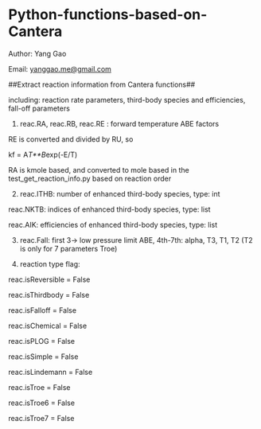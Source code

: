 # Python-functions-based-on-Cantera

Author: Yang Gao

Email: yanggao.me@gmail.com

##Extract reaction information from Cantera functions##

including: reaction rate parameters, third-body species and efficiencies, fall-off parameters

1. reac.RA, reac.RB, reac.RE : forward temperature ABE factors

  RE is converted and divided by RU, so

  kf = A*T**B*exp(-E/T)

  RA is kmole based, and converted to mole based in the test_get_reaction_info.py based on reaction order

2. reac.ITHB: number of enhanced third-body species, type: int

  reac.NKTB: indices of enhanced third-body species, type: list

  reac.AIK: efficiencies of enhanced third-body species, type: list

3. reac.Fall: first 3-> low pressure limit ABE, 4th-7th: alpha, T3, T1, T2 (T2 is only for 7 parameters Troe)

4. reaction type flag:

  reac.isReversible = False

  reac.isThirdbody = False

  reac.isFalloff = False

  reac.isChemical = False

  reac.isPLOG = False

  reac.isSimple = False

  reac.isLindemann = False

  reac.isTroe = False

  reac.isTroe6 = False

  reac.isTroe7 = False
